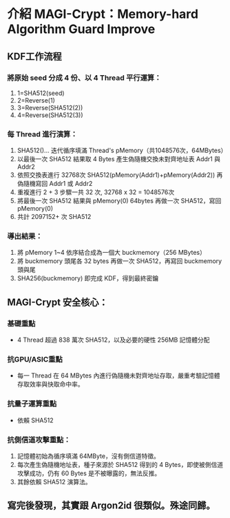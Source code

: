 # 介紹 MAGI-Crypt：Memory-hard Algorithm Guard Improve

## KDF工作流程

### 將原始 seed 分成 4 份、以 4 Thread 平行運算：

1.  1=SHA512(seed)
2.  2=Reverse(1)
3.  3=Reverse(SHA512(2))
4.  4=Reverse(SHA512(3))

### 每 Thread 進行演算：

1.  SHA512()... 迭代循序填滿 Thread's pMemory（共1048576次，64MBytes）
2.  以最後一次 SHA512 結果取 4 Bytes 產生偽隨機交換未對齊地址表 Addr1 與 Addr2
3.  依照交換表進行 32768次 SHA512(pMemory(Addr1)+pMemory(Addr2)) 再偽隨機寫回 Addr1 或 Addr2
4.  重複進行 2 + 3 步驟一共 32 次, 32768 x 32 = 1048576次
5.  將最後一次 SHA512 結果與 pMemory(0) 64bytes 再做一次 SHA512，寫回 pMemory(0)
6.  共計 2097152+ 次 SHA512

### 導出結果：

1. 將 pMemory 1~4 依序結合成為一個大 buckmemory（256 MBytes）
2. 將 buckmemory 頭尾各 32 bytes 再做一次 SHA512，再寫回 buckmemory 頭與尾
3. SHA256(buckmemory) 即完成 KDF，得到最終密鑰

## MAGI-Crypt 安全核心：

### 基礎重點

* 4 Thread 超過 838 萬次 SHA512，以及必要的硬性 256MB 記憶體分配

### 抗GPU/ASIC重點

* 每一 Thread 在 64 MBytes 內進行偽隨機未對齊地址存取，嚴重考驗記憶體存取效率與快取命中率。

### 抗量子運算重點

* 依賴 SHA512

### 抗側信道攻擊重點：

1. 記憶體初始為循序填滿 64MByte，沒有側信道特徵。
2. 每次產生偽隨機地址表，種子來源於 SHA512 得到的 4 Bytes，即使被側信道攻擊成功，仍有 60 Bytes 是不被曝露的，無法反推。
3. 其餘依賴 SHA512 演算法。 

## 寫完後發現，其實跟 Argon2id 很類似。殊途同歸。

